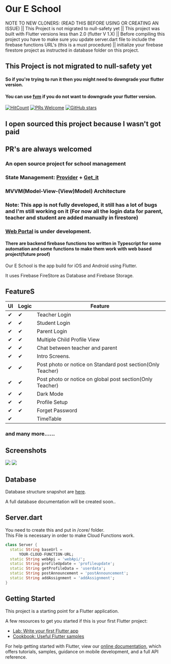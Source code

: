 # Our E School 

NOTE TO NEW CLONERS: (READ THIS BEFORE USING OR CREATING AN ISSUE)
        || This Project is not migrated to null-safety yet
        || This project was built with Flutter versions less than 2.0 (flutter V 1.X)
        || Before compiling this project you have to make sure you update server.dart file to include the firebase functions URL's (this is a must procedure)
        || initialize your firebase firestore project as instructed in database folder on this project.
        
        

## This Project is not migrated to null-safety yet
#### So if you're trying to run it then you might need to downgrade your flutter version.
#### You can use [fvm](https://github.com/leoafarias/fvm) if you do not want to downgrade your flutter version.

 [![HitCount](http://hits.dwyl.com/ketanchoyal/Our-E-School.svg)](http://hits.dwyl.com/ketanchoyal/Our-E-School)
[![PRs Welcome](https://img.shields.io/badge/PRs-welcome-brightgreen.svg?style=flat-square)](https://github.com/ketanchoyal/Our-E-School/pull/new/master)
[![GitHub stars](https://img.shields.io/github/stars/ketanchoyal/Our-E-School.svg?style=social&label=Stars✯)](https://github.com/ketanchoyal/Our-E-School/stargazers/)
## I open sourced this project because I wasn't got paid

## PR's are always welcomed

### An open source project for school management

### State Management: [Provider](https://pub.dev/packages/provider) + [Get_it](https://pub.dev/packages/get_it)

### MVVM(Model-View-(View)Model) Architecture

### Note: This app is not fully developed, it still has a lot of bugs and I'm still working on it (For now all the login data for parent, teacher and student are added manually in firestore)

### [Web Portal](https://github.com/ketanchoyal/Our-E-School-Web-Portal) is under development.

#### There are backend firebase functions too written in Typescript for some automation and some functions to make them work with web based project(future proof)

Our E School is the app build for iOS and Android using Flutter.

It uses Firebase FireStore as Database and Firebase Storage.

## FeatureS

|  UI  | Logic | Feature |
| ------ | ------ | ------|
| ✔ | ✔ | Teacher Login
| ✔ | ✔ | Student Login
| ✔ | ✔ | Parent Login
| ✔ | ✔ | Multiple Child Profile View
| ✔ | ✔ | Chat between teacher and parent
| ✔ | ✔ | Intro Screens.
| ✔ | ✔ | Post photo or notice on Standard post section(Only Teacher)
| ✔ | ✔ | Post photo or notice on global post section(Only Teacher)
| ✔ | ✔ | Dark Mode
| ✔ | ✔ | Profile Setup
| ✔ | ✔ | Forget Password
| ✔ |  | TimeTable
### and many more......

## Screenshots

<img src="https://github.com/ketanchoyal/Academic-Connect/raw/master/screenshots/Screenshot_1.png"/>

<img src="https://github.com/ketanchoyal/Academic-Connect/raw/master/screenshots/Screenshot_2.png"/>

## Database

Database structure snapshot are [here](https://github.com/ketanchoyal/Academic-Connect/raw/master/DB%20Structure).

A full database documentation will be created soon..

## Server.dart 

You need to create this and put in /core/ folder. \
This File is necessary in order to make Cloud Functions work.

```dart
class Server {
  static String baseUrl =
      YOUR-CLOUD-FUNCTION-URL;
  static String webApi = 'webApi/';
  static String profileUpdate = 'profileupdate';
  static String getProfileData = 'userdata';
  static String postAnnouncement = 'postAnnouncement';
  static String addAssignment = 'addAssignment';
}
```

## Getting Started

This project is a starting point for a Flutter application.

A few resources to get you started if this is your first Flutter project:

- [Lab: Write your first Flutter app](https://flutter.dev/docs/get-started/codelab)
- [Cookbook: Useful Flutter samples](https://flutter.dev/docs/cookbook)

For help getting started with Flutter, view our 
[online documentation](https://flutter.dev/docs), which offers tutorials, 
samples, guidance on mobile development, and a full API reference.
